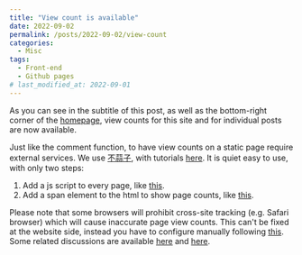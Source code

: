 ```yaml
---
title: "View count is available"
date: 2022-09-02
permalink: /posts/2022-09-02/view-count
categories:
  - Misc
tags:
  - Front-end
  - Github pages
# last_modified_at: 2022-09-01
---
```


As you can see in the subtitle of this post, as well as the bottom-right corner of the [homepage](/#busuanzi_container_site_uv), view counts for this site and for individual posts are now available.

Just like the comment function, to have view counts on a static page require external services. We use [不蒜子](http://busuanzi.ibruce.info), with tutorials [here](http://ibruce.info/2015/04/04/busuanzi/). It is quiet easy to use, with only two steps:
  1. Add a js script to every page, like [this](https://github.com/Koohoko/Koohoko.github.io/blob/ec2f88c3d2248744d67f3d535b8a1cd81455f2c7/_includes/analytics.html#L13).
  2. Add a span element to the html to show page counts, like [this](https://github.com/Koohoko/Koohoko.github.io/blob/ec2f88c3d2248744d67f3d535b8a1cd81455f2c7/_layouts/single.html#L57-L59).


Please note that some browsers will prohibit cross-site tracking (e.g. Safari browser) which will cause inaccurate page view counts. This can't be fixed at the website side, instead you have to configure manually following [this](https://www.arcolatheatre.com/disable-prevent-cross-site-tracking/). Some related discussions are available [here](https://stackoverflow.com/questions/62225068/safari-mobile-and-desktop-are-hiding-full-referrer-url-why) and [here](https://jdhao.github.io/2020/10/31/busuanzi_pv_count_error/).
